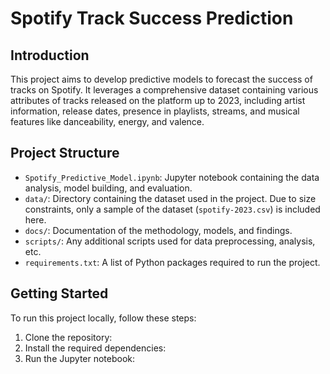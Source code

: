 # Spotify Track Success Prediction

## Introduction
This project aims to develop predictive models to forecast the success of tracks on Spotify. It leverages a comprehensive dataset containing various attributes of tracks released on the platform up to 2023, including artist information, release dates, presence in playlists, streams, and musical features like danceability, energy, and valence.

## Project Structure
- `Spotify_Predictive_Model.ipynb`: Jupyter notebook containing the data analysis, model building, and evaluation.
- `data/`: Directory containing the dataset used in the project. Due to size constraints, only a sample of the dataset (`spotify-2023.csv`) is included here.
- `docs/`: Documentation of the methodology, models, and findings.
- `scripts/`: Any additional scripts used for data preprocessing, analysis, etc.
- `requirements.txt`: A list of Python packages required to run the project.

## Getting Started
To run this project locally, follow these steps:

1. Clone the repository:
2. Install the required dependencies:
3. Run the Jupyter notebook:
